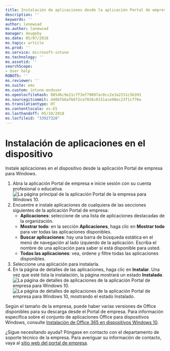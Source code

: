 ```yaml
---
title: Instalación de aplicaciones desde la aplicación Portal de empresa para Windows
description: ''
keywords: ''
author: lenewsad
ms.author: lanewsad
manager: dougeby
ms.date: 05/07/2018
ms.topic: article
ms.prod: ''
ms.service: microsoft-intune
ms.technology: ''
ms.assetid: ''
searchScope:
- User help
ROBOTS: ''
ms.reviewer: ''
ms.suite: ems
ms.custom: intune-enduser
ms.openlocfilehash: 085d6c9e21cff3ef79097ac0cc2e3a2151c5b391
ms.sourcegitcommit: d40bfb6af66f2ce7026c0151ace98ec23f1cf76e
ms.translationtype: HT
ms.contentlocale: es-ES
ms.lasthandoff: 05/10/2018
ms.locfileid: "33927328"
---
```

# <a name="install-apps-on-your-device"></a>Instalación de aplicaciones en el dispositivo
Instale aplicaciones en el dispositivo desde la aplicación Portal de empresa para Windows.

1. Abra la aplicación Portal de empresa e inicie sesión con su cuenta profesional o educativa.
![La página principal de la aplicación Portal de la empresa para Windows 10.](./media/RS1_AppDetailsPage_Installed_03.png)
2. Encuentre e instale aplicaciones de cualquiera de las secciones siguientes de la aplicación Portal de empresa:
    * **Aplicaciones**: seleccione de una lista de aplicaciones destacadas de la organización. 
    * **Mostrar todo**: en la sección **Aplicaciones**, haga clic en **Mostrar todo** para ver todas las aplicaciones disponibles.
    * **Buscar aplicaciones**: hay una barra de búsqueda estática en el menú de navegación al lado izquierdo de la aplicación. Escriba el nombre de una aplicación para saber si está disponible para usted.
    * **Todas las aplicaciones**: vea, ordene y filtre todas las aplicaciones disponibles.
3. Seleccione una aplicación para instalarla.
4. En la página de detalles de las aplicaciones, haga clic en **Instalar**. Una vez que esté lista la instalación, la página mostrará un estado **Instalado**.
![La página de detalles de aplicaciones de la aplicación Portal de empresa para Windows 10.](./media/RS1_AppDetailsPage_Installed_02.png)  
![La página de detalles de aplicaciones de la aplicación Portal de empresa para Windows 10, mostrando el estado Instalado.](./media/RS1_AppDetailsPage_Installed_01.png)    

 Según el tamaño de la empresa, puede haber varias versiones de Office disponibles para su descarga desde el Portal de empresa. Para información específica sobre el conjunto de aplicaciones Office para dispositivos Windows, consulte [Instalación de Office 365 en dispositivos Windows 10](./install-office-windows.md).

¿Sigue necesitando ayuda? Póngase en contacto con el departamento de soporte técnico de la empresa. Para averiguar su información de contacto, vaya al [sitio web del portal de empresa](https://portal.manage.microsoft.com#HelpDeskDialog).
